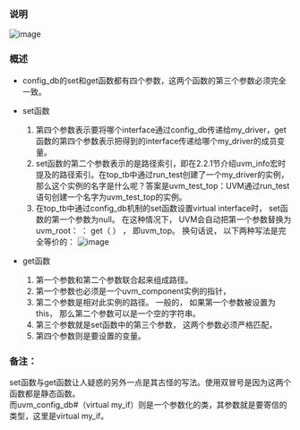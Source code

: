 
### 说明
![image](https://user-images.githubusercontent.com/55919713/221829352-a6b59353-4e41-4f8c-9fb8-dff4d56e57c5.png)

### 概述
- config_db的set和get函数都有四个参数，这两个函数的第三个参数必须完全一致。  
- set函数
  1. 第四个参数表示要将哪个interface通过config_db传递给my_driver，get函数的第四个参数表示把得到的interface传递给哪个my_driver的成员变量。   
  2. set函数的第二个参数表示的是路径索引，即在2.2.1节介绍uvm_info宏时提及的路径索引。在top_tb中通过run_test创建了一个my_driver的实例，那么这个实例的名字是什么呢？答案是uvm_test_top：UVM通过run_test语句创建一个名字为uvm_test_top的实例。
  3. 在top_tb中通过config_db机制的set函数设置virtual interface时， set函数的第一个参数为null。 在这种情况下，
UVM会自动把第一个参数替换为uvm_root： ： get（ ） ， 即uvm_top。 换句话说， 以下两种写法是完全等价的：
![image](https://github.com/bulaqi/IC-DV.github.io/assets/55919713/3f1c53fb-d703-4c0a-97f2-924bcdbc7346)

- get函数
  1. 第一个参数和第二个参数联合起来组成路径。
  2. 第一个参数也必须是一个uvm_component实例的指针，
  3. 第二个参数是相对此实例的路径。 一般的， 如果第一个参数被设置为this， 那么第二个参数可以是一个空的字符串。
  4. 第三个参数就是set函数中的第三个参数， 这两个参数必须严格匹配，
  5. 第四个参数则是要设置的变量。
     
### 备注：
set函数与get函数让人疑惑的另外一点是其古怪的写法。使用双冒号是因为这两个函数都是静态函数。  
而uvm_config_db#（virtual my_if）则是一个参数化的类，其参数就是要寄信的类型，这里是virtual my_if。
